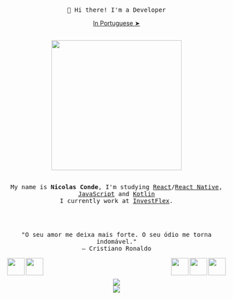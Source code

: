 <div align="center">
    <samp>
        👋 Hi there! I'm a Developer
    </samp>
    <p align="center"><a href="./README.pt-br.md">In Portuguese ➤</a></p>
    <br>
    <img src="https://media.giphy.com/media/5lAtcHWPAYFdS/giphy.gif" align="center" width="300">    
</div>
<br>

<samp>
    <p align="center">
        My name is <strong>Nicolas Conde</strong>, I'm studying <a href="https://pt-br.reactjs.org/">React</a>/<a href="https://reactnative.dev/">React Native</a>, <a href="">JavaScript</a> and <a href="https://developer.android.com/">Kotlin</a>
    <br>
        I currently work at <a href="https://investflex.com.br/">InvestFlex</a>.
</samp>
<br>
<br>
<br>
<br>

<p align="center">
    "O seu amor me deixa mais forte. O seu ódio me torna indomável."
    <br>
    ― Cristiano Ronaldo
</p>

<div>
    <a href="https://www.linkedin.com/in/nicolas-conde/" ><img src="https://img.icons8.com/nolan/128/linkedin-circled.png" width="40" align="left">
    <a href="https://api.whatsapp.com/send?phone=5511984041727" ><img src="https://img.icons8.com/nolan/128/whatsapp.png" width="40" align="left"></a>
    <a><img src="https://img.icons8.com/color/144/000000/kotlin.png" width="40" align="right"></a>
    <a><img src="https://img.icons8.com/nolan/64/react-native.png" width="40" align="right"></a>
    <a><img src="https://img.icons8.com/nolan/96/javascript.png" width="40" align="right"></a>
</div>
<br>
<br>
<br>

<div align="center">
    <img src="https://github-readme-stats.vercel.app/api?username=nicolasconde&show_icons=true&theme=nightowl"/>
</div>
<div align="center">
    <img src="https://github-readme-stats.vercel.app/api/top-langs/?username=nicolasconde&layout=compact&theme=nightowl">
</div>